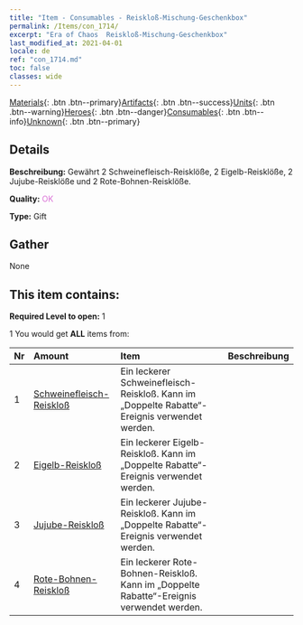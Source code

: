 ```yaml
---
title: "Item - Consumables - Reiskloß-​Mischung-​Geschenkbox"
permalink: /Items/con_1714/
excerpt: "Era of Chaos  Reiskloß-​Mischung-​Geschenkbox"
last_modified_at: 2021-04-01
locale: de
ref: "con_1714.md"
toc: false
classes: wide
---
```

 [Materials](/de/Items/){: .btn .btn--primary}[Artifacts](/de/Items/Artifacts/){: .btn .btn--success}[Units](/de/Items/Units/){: .btn .btn--warning}[Heroes](/de/Items/Heroes/){: .btn .btn--danger}[Consumables](/de/Items/Consumables/){: .btn .btn--info}[Unknown](/de/Items/Unknown/){: .btn .btn--primary}

## Details
 **Beschreibung:** Gewährt 2 Schweinefleisch-Reisklöße, 2 Eigelb-Reisklöße, 2 Jujube-Reisklöße und 2 Rote-Bohnen-Reisklöße.

 **Quality:** <span style="color: #DA70D6">OK</span>

 **Type:** Gift

## Gather

  None

## This item contains:

 **Required Level to open:** 1

 1 You would get **ALL** items  from:

  | Nr | Amount |     Item    | Beschreibung |
  |:---|:-------|:------------|:-----------:|
  | 1 | [Schweinefleisch-​Reiskloß](/de/Items/con_542/) | Ein leckerer Schweinefleisch-Reiskloß. Kann im „Doppelte Rabatte“-Ereignis verwendet werden. | 
  | 2 | [Eigelb-​Reiskloß](/de/Items/con_543/) | Ein leckerer Eigelb-Reiskloß. Kann im „Doppelte Rabatte“-Ereignis verwendet werden. | 
  | 3 | [Jujube-​Reiskloß](/de/Items/con_544/) | Ein leckerer Jujube-Reiskloß. Kann im „Doppelte Rabatte“-Ereignis verwendet werden. | 
  | 4 | [Rote-​Bohnen-​Reiskloß](/de/Items/con_545/) | Ein leckerer Rote-Bohnen-Reiskloß. Kann im „Doppelte Rabatte“-Ereignis verwendet werden. | 
